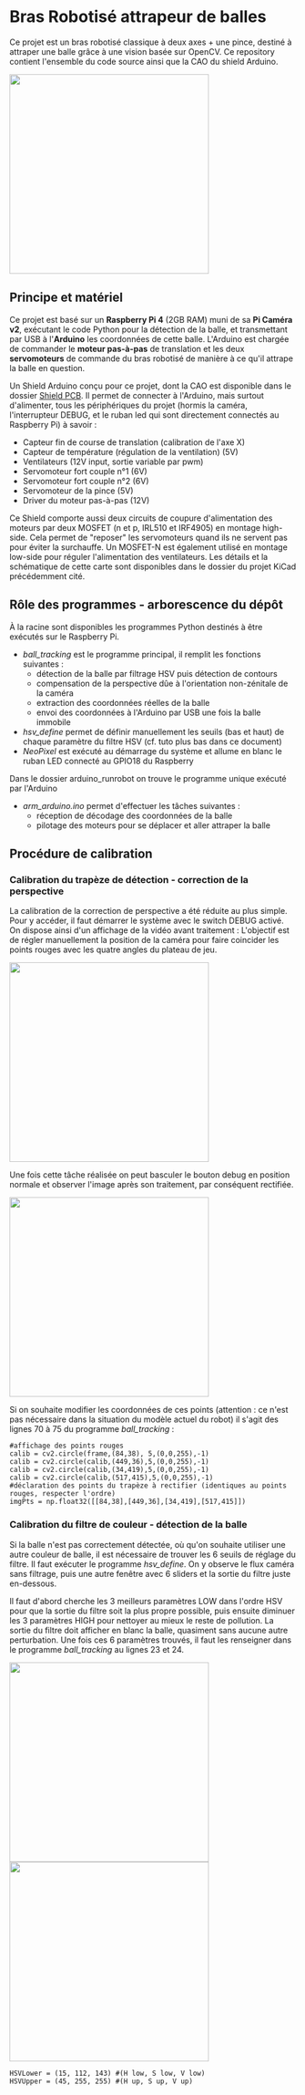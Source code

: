 #  Bras Robotisé attrapeur de balles

Ce projet est un bras robotisé classique à deux axes + une pince, destiné à attraper une balle grâce à une vision basée sur OpenCV.
Ce repository contient l'ensemble du code source ainsi que la CAO du shield Arduino.

<img src="https://user-images.githubusercontent.com/52047867/178235491-6a052895-79d3-4b22-a54e-cb9cacc90fcf.jpg" width="350">

## Principe et matériel

Ce projet est basé sur un **Raspberry Pi 4** (2GB RAM) muni de sa **Pi Caméra v2**, exécutant le code Python pour la détection de la balle, et transmettant par USB à l'**Arduino** les coordonnées de cette balle. L'Arduino est chargée de commander le **moteur pas-à-pas** de translation et les deux **servomoteurs** de commande du bras robotisé de manière à ce qu'il attrape la balle en question.

Un Shield Arduino conçu pour ce projet, dont la CAO est disponible dans le dossier [Shield PCB](https://github.com/erripe13/Ball-Picker-Arm-v1.0/tree/main/Shield%20PCB).  Il permet de connecter à l'Arduino, mais surtout d'alimenter, tous les périphériques du projet (hormis la caméra, l'interrupteur DEBUG, et le ruban led qui sont directement connectés au Raspberry Pi) à savoir :
 - Capteur fin de course de translation (calibration de l'axe X)
 - Capteur de température (régulation de la ventilation) (5V)
 - Ventilateurs (12V input, sortie variable par pwm)
 - Servomoteur fort couple n°1 (6V)
 - Servomoteur fort couple n°2 (6V)
 - Servomoteur de la pince (5V)
 - Driver du moteur pas-à-pas (12V)

Ce Shield comporte aussi deux circuits de coupure d'alimentation des moteurs par deux MOSFET (n et p, IRL510 et IRF4905) en montage high-side. Cela permet de "reposer" les servomoteurs quand ils ne servent pas pour éviter la surchauffe. Un MOSFET-N est également utilisé en montage low-side pour réguler l'alimentation des ventilateurs. Les détails et la schématique de cette carte sont disponibles dans le dossier du projet KiCad précédemment cité.

## Rôle des programmes - arborescence du dépôt

À la racine sont disponibles les programmes Python destinés à être exécutés sur le Raspberry Pi. 

 - *ball_tracking* est le programme principal, il remplit les fonctions suivantes :
	 - détection de la balle par filtrage HSV puis détection de contours
	 - compensation de la perspective dûe à l'orientation non-zénitale de la caméra
	 - extraction des coordonnées réelles de la balle
	 - envoi des coordonnées à l'Arduino par USB une fois la balle immobile
 - *hsv_define* permet de définir manuellement les seuils (bas et haut) de chaque paramètre du filtre HSV (cf. tuto plus bas dans ce document)
 - *NeoPixel* est exécuté au démarrage du système et allume en blanc le ruban LED connecté au GPIO18 du Raspberry

Dans le dossier arduino_runrobot on trouve le programme unique exécuté par l'Arduino

 - *arm_arduino.ino* permet d'effectuer les tâches suivantes :
	 - réception de décodage des coordonnées de la balle
	 - pilotage des moteurs pour se déplacer et aller attraper la balle

## Procédure de calibration

### Calibration du trapèze de détection - correction de la perspective

La calibration de la correction de perspective a été réduite au plus simple. Pour y accéder, il faut démarrer le système avec le switch DEBUG activé. On dispose ainsi d'un affichage de la vidéo avant traitement :
L'objectif est de régler manuellement la position de la caméra pour faire coincider les points rouges avec les quatre angles du plateau de jeu. 

<img src="https://user-images.githubusercontent.com/52047867/178235724-72e4d138-2fbe-4a8f-b678-352255694053.jpg" width="350">

Une fois cette tâche réalisée on peut basculer le bouton debug en position normale et observer l'image après son traitement, par conséquent rectifiée.

<img src="https://user-images.githubusercontent.com/52047867/178235735-25601584-9a38-4b6e-b2c6-fcfab519fc51.jpg" width="350">

Si on souhaite modifier les coordonnées de ces points (attention : ce n'est pas nécessaire dans la situation du modèle actuel du robot) il s'agit des lignes 70 à 75 du programme *ball_tracking* :

    #affichage des points rouges
    calib = cv2.circle(frame,(84,38), 5,(0,0,255),-1)
    calib = cv2.circle(calib,(449,36),5,(0,0,255),-1)
    calib = cv2.circle(calib,(34,419),5,(0,0,255),-1)
    calib = cv2.circle(calib,(517,415),5,(0,0,255),-1)
    #déclaration des points du trapèze à rectifier (identiques au points rouges, respecter l'ordre)
    imgPts = np.float32([[84,38],[449,36],[34,419],[517,415]])


### Calibration du filtre de couleur  - détection de la balle

Si la balle n'est pas correctement détectée, où qu'on souhaite utiliser une autre couleur de balle, il est nécessaire de trouver les 6 seuils de réglage du filtre.
Il faut exécuter le programme *hsv_define*. On y observe le flux caméra sans filtrage, puis une autre fenêtre avec 6 sliders et la sortie du filtre juste en-dessous.

Il faut d'abord cherche les 3 meilleurs paramètres LOW dans l'ordre HSV pour que la sortie du filtre soit la plus propre possible, puis ensuite diminuer les 3 paramètres HIGH pour nettoyer au mieux le reste de pollution. La sortie du filtre doit afficher en blanc la balle, quasiment sans aucune autre perturbation. Une fois ces 6 paramètres trouvés, il faut les renseigner dans le programme _ball_tracking_ au lignes 23 et 24.

<img src="https://user-images.githubusercontent.com/52047867/178241426-f36855b2-244e-4145-b5ba-fc0305012950.jpg" width="350"><img src="https://user-images.githubusercontent.com/52047867/178241441-9e0ddcb8-bc6c-4012-8825-5191c1054a69.jpg" width="350">

    HSVLower = (15, 112, 143) #(H low, S low, V low)
    HSVUpper = (45, 255, 255) #(H up, S up, V up)
